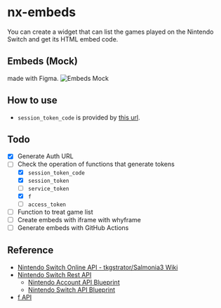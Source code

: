 # nx-embeds
You can create a widget that can list the games played on the Nintendo Switch and get its HTML embed code.

## Embeds (Mock)
made with Figma.
![Embeds Mock](https://github.com/Kyure-A/nx-embeds/assets/49436968/6d1555f8-2d8a-45ad-b4a8-e03439879636)

## How to use
- `session_token_code` is provided by [this url](https://accounts.nintendo.com/connect/1.0.0/authorize?state=V2Lvv713Pe-_ve-_vWty77-977-9w7Nx77-9X1zvv73vv73Vtu-_ve-_vS0ncwHvv73vv70a77-9P--_vWky&redirect_uri=npf71b963c1b7b6d119://auth&client_id=71b963c1b7b6d119&scope=openid%20user%20user.birthday%20user.mii%20user.screenName&response_type=session_token_code&session_token_code_challenge=De-_ve-_vUTvv73Rge-_vSTvv71k77-9GRrvv73vv73vv71S77-9NO-_vS8u77-9De-_vVzvv71HK2zvv70&session_token_code_challenge_method=S256&theme=login_form).

## Todo
- [x] Generate Auth URL
- [ ] Check the operation of functions that generate tokens
  - [x] `session_token_code`
  - [x] `session_token`
  - [ ] `service_token`
  - [x] `f`
  - [ ] `access_token`
- [ ] Function to treat game list
- [ ] Create embeds with iframe with whyframe
- [ ] Generate embeds with GitHub Actions

## Reference
- [Nintendo Switch Online API - tkgstrator/Salmonia3 Wiki](https://github.com/tkgstrator/Salmonia3/wiki/Nintendo-Switch-Online-API)
- [Nintendo Switch Rest API](https://github.com/ZekeSnider/NintendoSwitchRESTAPI/tree/master)
  - [Nintendo Account API Blueprint](https://github.com/ZekeSnider/NintendoSwitchRESTAPI/blob/master/NintendoAccountBlueprint.md#nintendo-account-api-blueprint)
  - [Nintendo Switch API Blueprint](https://github.com/ZekeSnider/NintendoSwitchRESTAPI/blob/master/SwitchBlueprint.md)
- [f API](https://github.com/imink-app/f-API)
